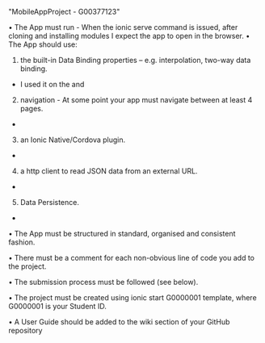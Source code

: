 "MobileAppProject - G00377123" 

• The App must run - When the ionic serve command is issued, after cloning and installing
modules I expect the app to open in the browser.
• The App should use:
1. the built-in Data Binding properties – e.g. interpolation, two-way data binding.
  - I used it on the  and 
2. navigation - At some point your app must navigate between at least 4 pages.
  - 

3. an Ionic Native/Cordova plugin.
  - 
4. a http client to read JSON data from an external URL.
  - 
5. Data Persistence.
  - 
• The App must be structured in standard, organised and consistent fashion.

• There must be a comment for each non-obvious line of code you add to the project.

• The submission process must be followed (see below).

• The project must be created using ionic start G0000001 template, where G0000001 is
your Student ID.

• A User Guide should be added to the wiki section of your GitHub repository
